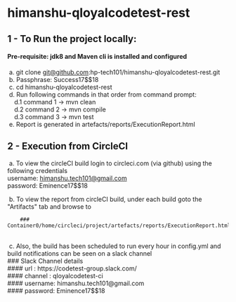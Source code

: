 # himanshu-qloyalcodetest-rest
## 1 - To Run the project locally: <br/>

#### Pre-requisite: jdk8 and Maven cli is installed and configured <br/>

&nbsp;a. git clone git@github.com:hp-tech101/himanshu-qloyalcodetest-rest.git <br/>
&nbsp;b. Passphrase: Success17$$18 <br/>
&nbsp;c. cd himanshu-qloyalcodetest-rest <br/>
&nbsp;d. Run following commands in that order from command prompt: <br/>
&nbsp;&nbsp;&nbsp;&nbsp;d.1 command 1 -> mvn clean <br/>
&nbsp;&nbsp;&nbsp;&nbsp;d.2 command 2 -> mvn compile <br/>
&nbsp;&nbsp;&nbsp;&nbsp;d.3 command 3 -> mvn test <br/>
&nbsp;e. Report is generated in artefacts/reports/ExecutionReport.html <br/>

## 2 - Execution from CircleCI <br/>

&nbsp;a. To view the circleCI build login to circleci.com (via github) using the following credentials <br/>
            username: himanshu.tech101@gmail.com <br/>
            password: Eminence17$$18 <br/>
            
&nbsp;b. To view the report from circleCI build, under each build goto the "Artifacts" tab and browse to <br/>

        ### Container0/home/circleci/project/artefacts/reports/ExecutionReport.html  
<br/>
&nbsp;c. Also, the build has been scheduled to run every hour in config.yml and build notifications can be seen on a slack channel <br/>
         ### Slack Channel details <br/>
         #### url : https://codetest-group.slack.com/ <br/>
         #### channel : qloyalcodetest-ci <br/>
         #### username: himanshu.tech101@gmail.com <br/>
         #### password: Eminence17$$18 <br/>

